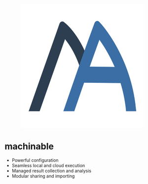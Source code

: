 <div align="center">
  <img src="https://raw.githubusercontent.com/frthjf/machinable/master/docs/logo/logo.png">
</div>

# machinable

- Powerful configuration
- Seamless local and cloud execution
- Managed result collection and analysis
- Modular sharing and importing